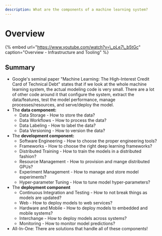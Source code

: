 ```yaml
---
description: What are the components of a machine learning system?
---
```


# Overview

{% embed url="https://www.youtube.com/watch?v=\_pLe7\_b5tGc" caption="Overview - Infrastructure and Tooling" %}

## Summary

* Google's seminal paper "Machine Learning: The High-Interest Credit Card of Technical Debt" states that if we look at the whole machine learning system, the actual modeling code is very small. There are a lot of other code around it that configure the system, extract the data/features, test the model performance, manage processes/resources, and serve/deploy the model.
* The **data component:**
  * Data Storage - How to store the data?
  * Data Workflows - How to process the data?
  * Data Labeling - How to label the data?
  * Data Versioning - How to version the data?
* The **development component:**
  * Software Engineering - How to choose the proper engineering tools?
  * Frameworks - How to choose the right deep learning frameworks?
  * Distributed Training - How to train the models in a distributed fashion?
  * Resource Management - How to provision and mange distributed GPUs?
  * Experiment Management - How to manage and store model experiments?
  * Hyper-parameter Tuning - How to tune model hyper-parameters?
* The **deployment component**
  * Continuous Integration and Testing - How to not break things as models are updated?
  * Web - How to deploy models to web services?
  * Hardware and Mobile - How to deploy models to embedded and mobile systems?
  * Interchange - How to deploy models across systems?
  * Monitoring - How to monitor model predictions?
* All-In-One: There are solutions that handle all of these components!

